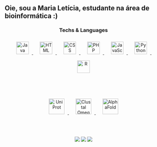 ## Oie, sou a Maria Letícia, estudante na área de bioinformática :)

<div align="center">
  <h3>Techs & Languages</h3>
 <!-- Linguagens -->
  <a href="https://www.java.com" target="_blank">
    <img src="https://cdn.jsdelivr.net/gh/devicons/devicon/icons/java/java-original.svg" height="40" style="margin: 10px;" alt="Java"/>
  </a>&nbsp;&nbsp;
  <a href="https://developer.mozilla.org/en-US/docs/Web/HTML" target="_blank">
    <img src="https://cdn.jsdelivr.net/gh/devicons/devicon/icons/html5/html5-original.svg" height="40" style="margin: 10px;" alt="HTML"/>
  </a>&nbsp;&nbsp;
  <a href="https://developer.mozilla.org/en-US/docs/Web/CSS" target="_blank">
    <img src="https://cdn.jsdelivr.net/gh/devicons/devicon/icons/css3/css3-original.svg" height="40" style="margin: 10px;" alt="CSS"/>
  </a>&nbsp;&nbsp;
  <a href="https://www.php.net/" target="_blank">
    <img src="https://cdn.jsdelivr.net/gh/devicons/devicon/icons/php/php-original.svg" height="40" style="margin: 10px;" alt="PHP"/>
  </a>&nbsp;&nbsp;
  <a href="https://developer.mozilla.org/en-US/docs/Web/JavaScript" target="_blank">
    <img src="https://cdn.jsdelivr.net/gh/devicons/devicon/icons/javascript/javascript-original.svg" height="40" style="margin: 10px;" alt="JavaScript"/>
  </a>&nbsp;&nbsp;
  <a href="https://www.python.org/" target="_blank">
    <img src="https://cdn.jsdelivr.net/gh/devicons/devicon/icons/python/python-original.svg" height="40" style="margin: 10px;" alt="Python"/>
  </a>&nbsp;&nbsp;
  <a href="https://www.r-project.org/" target="_blank">
    <img src="https://cdn.jsdelivr.net/gh/devicons/devicon/icons/r/r-original.svg" height="40" style="margin: 10px;" alt="R"/>
  </a>

  <br><br>

  <!-- Bioinformática -->
  <a href="https://www.uniprot.org/" target="_blank">
    <img src="https://www.uniprot.org/og-uniprot-wide-logo-1200x630.png" height="50" style="margin: 10px;" alt="UniProt"/>
  </a>&nbsp;&nbsp;
  <a href="https://www.ebi.ac.uk/Tools/msa/clustalo/" target="_blank">
    <img src="https://lh5.googleusercontent.com/proxy/XJHP330UeaIPEtK5qR8CO_CfDw5NOKti-Pd3X81XvN22JlDRcXvmDFqKZ3Ev87veKs1cP_SVSoKJ5PJFpOfK83E" height="50" style="margin: 10px;" alt="Clustal Omega"/>
  </a>&nbsp;&nbsp;
  <a href="https://alphafold.ebi.ac.uk/" target="_blank">
    <img src="https://lh3.googleusercontent.com/EQG-IiwCivtoW6UzARBc_7uaVBrQ6b5nMtAE-tRCIVLz59sst09hqaHPh2Z1oFhVhdKeuHFkIJVKXX4FM651" height="50" style="margin: 10px;" alt="AlphaFold"/>
  </a>
</div>


  <br><br>

<div align="center"> 
  <a href="https://instagram.com/mari_leticiacb" target="_blank"><img src="https://img.shields.io/badge/-Instagram-%23E4405F?style=for-the-badge&logo=instagram&logoColor=white" target="_blank"></a>
  <a href = "mailto:maria.leticia.byna@gmail.com"><img src="https://img.shields.io/badge/-Gmail-%23333?style=for-the-badge&logo=gmail&logoColor=white" target="_blank"></a>
  <a href="www.linkedin.com/in/marialeticiabina" target="_blank"><img src="https://img.shields.io/badge/-LinkedIn-%230077B5?style=for-the-badge&logo=linkedin&logoColor=white" target="_blank"></a> 
  
</div>


<!---
marileticiab/marileticiab is a ✨ special ✨ repository because its `README.md` (this file) appears on your GitHub profile.
You can click the Preview link to take a look at your changes.
--->
